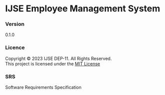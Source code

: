 # IJSE Employee Management System

### Version
0.1.0

### Licence
Copyright &copy; 2023 IJSE DEP-11. All Rights Reserved. <br>
This project is licensed under the [MIT License](Licence.txt)

### SRS
Software Requirements Specification